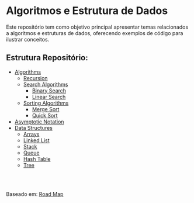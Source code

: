 # Algoritmos e Estrutura de Dados
Este repositório tem como objetivo principal apresentar temas relacionados a algoritmos e estruturas de dados, oferecendo exemplos de código para ilustrar conceitos.

## Estrutura Repositório:

- [Algorithms](https://github.com/FabioHenriqueFarias/algorithms-And-Data-Dtructures/tree/main/Algorithms)
    - [Recursion](https://github.com/FabioHenriqueFarias/algorithms-And-Data-Dtructures/tree/main/Algorithms/Recursion)
    - [Search Algorithms](https://github.com/FabioHenriqueFarias/algorithms-And-Data-Dtructures/tree/main/Algorithms/Search)
        - [Binary Search](https://github.com/FabioHenriqueFarias/algorithms-And-Data-Dtructures/tree/main/Algorithms/Search/1_BinarySearch)
        - [Linear Search](https://github.com/FabioHenriqueFarias/algorithms-And-Data-Dtructures/tree/main/Algorithms/Search/2_LinearSearch)
    - [Sorting Algorithms](https://github.com/FabioHenriqueFarias/algorithms-And-Data-Dtructures/tree/main/Algorithms/Sorting)
        - [Merge Sort](https://github.com/FabioHenriqueFarias/algorithms-And-Data-Dtructures/tree/main/Algorithms/Sorting/1_MergeSort)
        - [Quick Sort](https://github.com/FabioHenriqueFarias/algorithms-And-Data-Dtructures/tree/main/Algorithms/Sorting/2_QuickSort)
- [Asymptotic Notation](https://github.com/FabioHenriqueFarias/algorithms-And-Data-Dtructures/tree/main/Asymptotic_Notation)
- [Data Structures](https://github.com/FabioHenriqueFarias/algorithms-And-Data-Dtructures/tree/main/Data_Structures)
    - [Arrays](https://github.com/FabioHenriqueFarias/algorithms-And-Data-Dtructures/tree/main/Data_Structures/1_Arrays)   
    - [Linked List](https://github.com/FabioHenriqueFarias/algorithms-And-Data-Dtructures/tree/main/Data_Structures/2_Linked-List)
    - [Stack](https://github.com/FabioHenriqueFarias/algorithms-And-Data-Dtructures/tree/main/Data_Structures/3_Stack)
    - [Queue](https://github.com/FabioHenriqueFarias/algorithms-And-Data-Dtructures/tree/main/Data_Structures/4_Queue)
    - [Hash Table](https://github.com/FabioHenriqueFarias/algorithms-And-Data-Dtructures/tree/main/Data_Structures/5_Hash-Table)
    - [Tree](https://github.com/FabioHenriqueFarias/algorithms-And-Data-Dtructures/tree/main/Data_Structures/6_Tree)


<br>
<br>

Baseado em: <a href="https://roadmap.sh/computer-science" target="_blank">Road Map</a>

